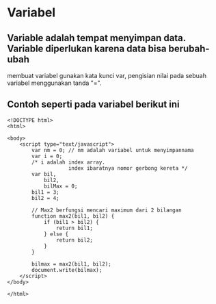 # Variabel

## Variable adalah tempat menyimpan data. Variable diperlukan karena data bisa berubah-ubah

membuat variabel gunakan kata kunci var, pengisian nilai pada sebuah variabel menggunakan tanda "=".

## Contoh seperti pada variabel berikut ini

```
<!DOCTYPE html>
<html>

<body>
    <script type="text/javascript">
        var nm = 0; // nm adalah variabel untuk menyimpannama
        var i = 0;
        /* i adalah index array.
                    index ibaratnya nomor gerbong kereta */
        var bil,
            bil2,
            bilMax = 0;
        bil1 = 3;
        bil2 = 4;

        // Max2 berfungsi mencari maximum dari 2 bilangan
        function max2(bil1, bil2) {
            if (bil1 > bil2) {
                return bil1;
            } else {
                return bil2;
            }
        }

        bilmax = max2(bil1, bil2);
        document.write(bilmax);
    </script>
</body>

</html>
```
